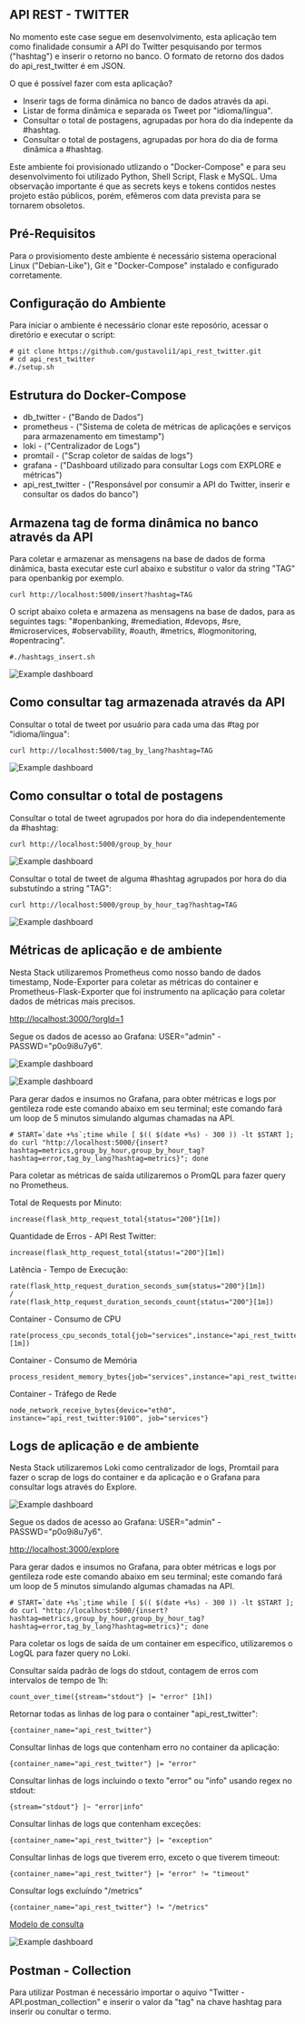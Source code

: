 ## API REST - TWITTER 

No momento este case segue em desenvolvimento, esta aplicação tem como finalidade consumir a API do Twitter pesquisando por termos ("hashtag") e inserir o retorno no banco. O formato de retorno dos dados do api_rest_twitter é em JSON.

O que é possível fazer com esta aplicação?

- Inserir tags de forma dinâmica no banco de dados através da api.
- Listar de forma dinâmica e separada os Tweet por "idioma/língua". 
- Consultar o total de postagens, agrupadas por hora do dia indepente da #hashtag.
- Consultar o total de postagens, agrupadas por hora do dia de forma dinâmica a #hashtag.

Este ambiente foi provisionado utlizando o "Docker-Compose" e para seu desenvolvimento foi utilizado Python, Shell Script, Flask e MySQL. 
Uma observação importante é que as secrets keys e tokens contidos nestes projeto estão públicos, porém, efêmeros com data prevista para se tornarem obsoletos.

## Pré-Requisitos

Para o provisiomento deste ambiente é necessário sistema operacional Linux ("Debian-Like"), Git e "Docker-Compose" instalado e configurado corretamente.

## Configuração do Ambiente

Para iniciar o ambiente é necessário clonar este reposório, acessar o diretório e executar o script:
```
# git clone https://github.com/gustavoli1/api_rest_twitter.git
# cd api_rest_twitter
#./setup.sh
```

## Estrutura do Docker-Compose

 - db_twitter - ("Bando de Dados")
 - prometheus - ("Sistema de coleta de métricas de aplicações e serviços para armazenamento em timestamp")
 - loki - ("Centralizador de Logs")
 - promtail - ("Scrap coletor de saídas de logs")
 - grafana - ("Dashboard utilizado para consultar Logs com EXPLORE e métricas")
 - api_rest_twitter - ("Responsável por consumir a API do Twitter, inserir e consultar os dados do banco")

## Armazena tag de forma dinâmica no banco através da API 

Para coletar e armazenar as mensagens na base de dados de forma dinâmica, basta executar este curl abaixo e substitur o valor da string "TAG" para openbankig por exemplo.
```
curl http://localhost:5000/insert?hashtag=TAG
```

O script abaixo coleta e armazena as mensagens na base de dados, para as seguintes tags: "#openbanking, #remediation, #devops, #sre, #microservices, #observability, #oauth, #metrics, #logmonitoring, #opentracing". 

```
#./hashtags_insert.sh
```

![Example dashboard](https://github.com/gustavoli1/api_rest_twitter/blob/main/images/insert.png)


## Como consultar tag armazenada através da API

Consultar o total de tweet por usuário para cada uma das #tag por "idioma/língua":

```
curl http://localhost:5000/tag_by_lang?hashtag=TAG
```

![Example dashboard](https://github.com/gustavoli1/api_rest_twitter/blob/main/images/tag_by_lang.png)


## Como consultar o total de postagens

Consultar o total de tweet agrupados por hora do dia independentemente da #hashtag:

```
curl http://localhost:5000/group_by_hour
```

![Example dashboard](https://github.com/gustavoli1/api_rest_twitter/blob/main/images/group_by_hour.png)


Consultar o total de tweet de alguma #hashtag agrupados por hora do dia substutíndo a string "TAG":

```
curl http://localhost:5000/group_by_hour_tag?hashtag=TAG
```

![Example dashboard](https://github.com/gustavoli1/api_rest_twitter/blob/main/images/group_by_hour_tag.png)


## Métricas de aplicação e de ambiente

Nesta Stack utilizaremos Prometheus como nosso bando de dados timestamp, Node-Exporter para coletar as métricas do container e Prometheus-Flask-Exporter que foi instrumento na aplicação para coletar dados de métricas mais precisos.

[http://localhost:3000/?orgId=1](http://localhost:3000/explore)

Segue os dados de acesso ao Grafana: USER="admin" - PASSWD="p0o9i8u7y6".

![Example dashboard](https://github.com/gustavoli1/api_rest_twitter/blob/main/images/metrics_2.png)

![Example dashboard](https://github.com/gustavoli1/api_rest_twitter/blob/main/images/metrics.png)

Para gerar dados e insumos no Grafana, para obter métricas e logs  por gentileza rode este comando abaixo em seu terminal; este comando fará um loop de 5 minutos simulando algumas chamadas na API.
```
# START=`date +%s`;time while [ $(( $(date +%s) - 300 )) -lt $START ]; do curl "http://localhost:5000/{insert?hashtag=metrics,group_by_hour,group_by_hour_tag?hashtag=error,tag_by_lang?hashtag=metrics}"; done
```


Para coletar as métricas de saída utilizaremos o PromQL para fazer query no Prometheus.


Total de Requests por Minuto:
```
increase(flask_http_request_total{status="200"}[1m])
```

Quantidade de Erros - API Rest Twitter:
```
increase(flask_http_request_total{status!="200"}[1m])
```

Latência - Tempo de Execução:
```
rate(flask_http_request_duration_seconds_sum{status="200"}[1m])
/
rate(flask_http_request_duration_seconds_count{status="200"}[1m])
```

Container - Consumo de CPU
```
rate(process_cpu_seconds_total{job="services",instance="api_rest_twitter:5000"}[1m])
```

Container - Consumo de Memória
```
process_resident_memory_bytes{job="services",instance="api_rest_twitter:5000"}
```

Container - Tráfego de Rede
```
node_network_receive_bytes{device="eth0", instance="api_rest_twitter:9100", job="services"}
```


## Logs de aplicação e de ambiente

Nesta Stack utilizaremos Loki como centralizador de logs, Promtail para fazer o scrap de logs do container e da aplicação e o Grafana para consultar logs através do Explore. 

![Example dashboard](https://github.com/gustavoli1/api_rest_twitter/blob/main/images/error_log.png)

Segue os dados de acesso ao Grafana: USER="admin" - PASSWD="p0o9i8u7y6".

[http://localhost:3000/explore](http://localhost:3000/explore)


Para gerar dados e insumos no Grafana, para obter métricas e logs  por gentileza rode este comando abaixo em seu terminal; este comando fará um loop de 5 minutos simulando algumas chamadas na API.
```
# START=`date +%s`;time while [ $(( $(date +%s) - 300 )) -lt $START ]; do curl "http://localhost:5000/{insert?hashtag=metrics,group_by_hour,group_by_hour_tag?hashtag=error,tag_by_lang?hashtag=metrics}"; done
```


Para coletar os logs de saída de um container em específico, utilizaremos o LogQL para fazer query no Loki.


Consultar saída padrão de logs do stdout, contagem de erros com intervalos de tempo de 1h:
```
count_over_time({stream="stdout"} |= "error" [1h])
```

Retornar todas as linhas de log para o container "api_rest_twitter":
```
{container_name="api_rest_twitter"}
```

Consultar linhas de logs que contenham erro no container da aplicação:
```
{container_name="api_rest_twitter"} |= "error"
```

Consultar linhas de logs incluindo o texto "error" ou "info" usando regex no stdout:
```
{stream="stdout"} |~ "error|info"
```

Consultar linhas de logs que contenham exceções:
```
{container_name="api_rest_twitter"} |= "exception" 
```

Consultar linhas de logs que tiverem erro, exceto o que tiverem timeout:
```
{container_name="api_rest_twitter"} |= "error" != "timeout"
```

Consultar logs excluíndo "/metrics"
```
{container_name="api_rest_twitter"} != "/metrics"
```


[Modelo de consulta](http://localhost:3000/explore?orgId=1&left=%5B%22now-1h%22,%22now%22,%22loki%22,%7B%22refId%22:%22A%22,%22expr%22:%22%7Bcontainer_name%3D%5C%22api_rest_twitter%5C%22%7D%22%7D%5D)

![Example dashboard](https://github.com/gustavoli1/api_rest_twitter/blob/main/images/explore_2.png)

## Postman - Collection

Para utilizar Postman é necessário importar o aquivo "Twitter - API.postman_collection" e inserir o valor da "tag" na chave hashtag para inserir ou conultar o termo.

